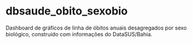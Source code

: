 # dbsaude_obito_sexobio

Dashboard de gráficos de linha de óbitos anuais desagregados por sexo biológico, construído com informações do DataSUS/Bahia. 
